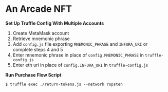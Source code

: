 # An Arcade NFT

**Set Up Truffle Config With Multiple Accounts**

1. Create MetaMask account
2. Retrieve mnemonic phrase
3. Add `config.js` file exporting `MNEMONIC_PHRASE` and `INFURA_URI` or complete steps 4 and 5
4. Enter mnemonic phrase in place of `config.MNEMONIC_PHRASE` in `truffle-config.js`
5. Enter eth uri in place of `config.INFURA_URI` in `truffle-config.js`

**Run Purchase Flow Script**

`$ truffle exec ./return-tokens.js --network ropsten`
